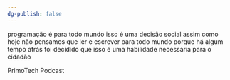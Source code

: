 ```yaml
---
dg-publish: false
---
```


programação é para todo mundo isso é uma decisão social assim como hoje não pensamos que ler e escrever para todo mundo porque há algum tempo atrás foi decidido que isso é uma habilidade necessária para o cidadão

PrimoTech Podcast